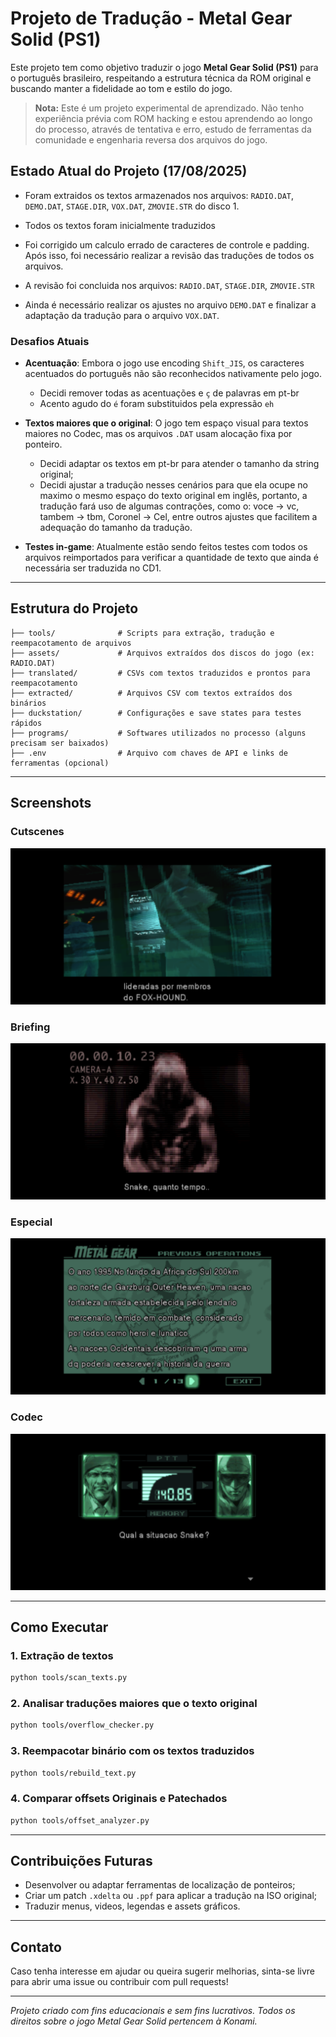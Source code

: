 # Projeto de Tradução - Metal Gear Solid (PS1)

Este projeto tem como objetivo traduzir o jogo **Metal Gear Solid (PS1)** para o português brasileiro, respeitando a estrutura técnica da ROM original e buscando manter a fidelidade ao tom e estilo do jogo.

> **Nota:** Este é um projeto experimental de aprendizado. Não tenho experiência prévia com ROM hacking e estou aprendendo ao longo do processo, através de tentativa e erro, estudo de ferramentas da comunidade e engenharia reversa dos arquivos do jogo.

## Estado Atual do Projeto (17/08/2025)

- Foram extraidos os textos armazenados nos arquivos: `RADIO.DAT`, `DEMO.DAT`, `STAGE.DIR`, `VOX.DAT`, `ZMOVIE.STR`  do disco 1.

- Todos os textos foram inicialmente traduzidos

- Foi corrigido um calculo errado de caracteres de controle e padding. Após isso, foi necessário realizar a revisão das traduções de todos os arquivos.

- A revisão foi concluida nos arquivos: `RADIO.DAT`, `STAGE.DIR`, `ZMOVIE.STR`

- Ainda é necessário realizar os ajustes no arquivo `DEMO.DAT` e finalizar a adaptação da tradução para o arquivo `VOX.DAT`.


### Desafios Atuais

- **Acentuação**: Embora o jogo use encoding `Shift_JIS`, os caracteres acentuados do português não são reconhecidos nativamente pelo jogo.
  - Decidi remover todas as acentuações e `ç` de palavras em pt-br
  - Acento agudo do `é` foram substituidos pela expressão `eh`


- **Textos maiores que o original**: O jogo tem espaço visual para textos maiores no Codec, mas os arquivos `.DAT` usam alocação fixa por ponteiro.
  - Decidi adaptar os textos em pt-br para atender o tamanho da string original;
  - Decidi ajustar a tradução nesses cenários para que ela ocupe no maximo o mesmo espaço do texto original em inglês, portanto, a tradução fará uso de algumas contrações, como o: voce -> vc, tambem -> tbm, Coronel -> Cel, entre outros ajustes que facilitem a adequação do tamanho da tradução.

-  **Testes in-game**: Atualmente estão sendo feitos testes com todos os arquivos reimportados para verificar a quantidade de texto que ainda é necessária ser traduzida no CD1. 

---

## Estrutura do Projeto

```plaintext
├── tools/              # Scripts para extração, tradução e reempacotamento de arquivos
├── assets/             # Arquivos extraídos dos discos do jogo (ex: RADIO.DAT)
├── translated/         # CSVs com textos traduzidos e prontos para reempacotamento
├── extracted/          # Arquivos CSV com textos extraídos dos binários
├── duckstation/        # Configurações e save states para testes rápidos
├── programs/           # Softwares utilizados no processo (alguns precisam ser baixados)
├── .env                # Arquivo com chaves de API e links de ferramentas (opcional)
```
---

## Screenshots

### Cutscenes
![Cutscene 1](screenshots/Metal%20Gear%20Solid%20(USA)%20(Disc%201)%202025-08-18-00-15-24.png)

### Briefing
![Briefing](screenshots/Metal%20Gear%20Solid%20(USA)%20(Disc%201)%202025-08-18-00-17-01.png)

### Especial
![Especial](screenshots/Metal%20Gear%20Solid%20(USA)%20(Disc%201)%202025-08-18-00-17-47.png)

### Codec
![Codec](screenshots/Metal%20Gear%20Solid%20(USA)%20(Disc%201)%202025-08-18-00-19-59.png)

---

## Como Executar

### 1. Extração de textos

```bash
python tools/scan_texts.py
```


### 2. Analisar traduções maiores que o texto original

```bash
python tools/overflow_checker.py
```

### 3. Reempacotar binário com os textos traduzidos

```bash
python tools/rebuild_text.py
```

### 4. Comparar offsets Originais e Patechados

```bash
python tools/offset_analyzer.py
```

---

## Contribuições Futuras

* Desenvolver ou adaptar ferramentas de localização de ponteiros;
* Criar um patch `.xdelta` ou `.ppf` para aplicar a tradução na ISO original;
* Traduzir menus, videos, legendas e assets gráficos.

---

## Contato

Caso tenha interesse em ajudar ou queira sugerir melhorias, sinta-se livre para abrir uma issue ou contribuir com pull requests!

---

*Projeto criado com fins educacionais e sem fins lucrativos. Todos os direitos sobre o jogo Metal Gear Solid pertencem à Konami.*